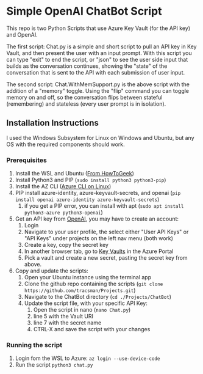 # Simple OpenAI ChatBot Script

This repo is two Python Scripts that use Azure Key Vault (for the API key) and OpenAI.

The first script: Chat.py is a simple and short script to pull an API key in Key Vault, and then present the user with an input prompt. With this script you can type "exit" to end the script, or "json" to see the user side input that builds as the conversation continues, showing the "state" of the conversation that is sent to the API with each submission of user input.

The second script: Chat.WithMemSupport.py is the above script with the addition of a "memory" toggle. Using the "flip" command you can toggle memory on and off, so the conversation flips between stateful (remembering) and stateless (every user prompt is in isolation).

## Installation Instructions
I used the Windows Subsystem for Linux on Windows and Ubuntu, but any OS with the required components should work.

### Prerequisites
1. Install the WSL and Ubuntu ([From HowToGeek](https://www.howtogeek.com/744328/how-to-install-the-windows-subsystem-for-linux-on-windows-11/))
1. Install Python3 and PIP (```sudo install python3 python3-pip```)
1. Install the AZ CLI ([Azure CLI on Linux](https://learn.microsoft.com/en-us/cli/azure/install-azure-cli-linux?pivots=apt))
1. PIP install azure-identity, azure-keyvault-secrets, and openai (```pip install openai azure-identity azure-keyvault-secrets```)
   1. if you get a PIP error, you can install with apt (```sudo apt install python3-azure python3-openai```)
1. Get an API key from [OpenAI](https://platform.openai.com/), you may have to create an account:
   1. Login
   3. Navigate to your user profile, the select either "User API Keys" or "API Keys" under projects on the left nav menu (both work)
   4. Create a key, copy the secret key
   5. In another browser tab, go to [Key Vaults](https://portal.azure.com/#browse/Microsoft.KeyVault%2Fvaults) in the Azure Portal
   6. Pick a vault and create a new secret, pasting the secret key from above.
3. Copy and update the scripts:
   1. Open your Ubuntu instance using the terminal app
   2. Clone the github repo containing the scripts (```git clone https://github.com/tracsman/Projects.git```)
   3. Navigate to the ChatBot directory (```cd ./Projects/ChatBot```)
   4. Update the script file, with your specific API Key:
      1. Open the script in nano (```nano Chat.py```)
      2. line 5 with the Vault URI
      3. line 7 with the secret name
      4. CTRL-X and save the script with your changes

### Running the script
1. Login fom the WSL to Azure: ```az login --use-device-code```
2. Run the script ```python3 chat.py```
